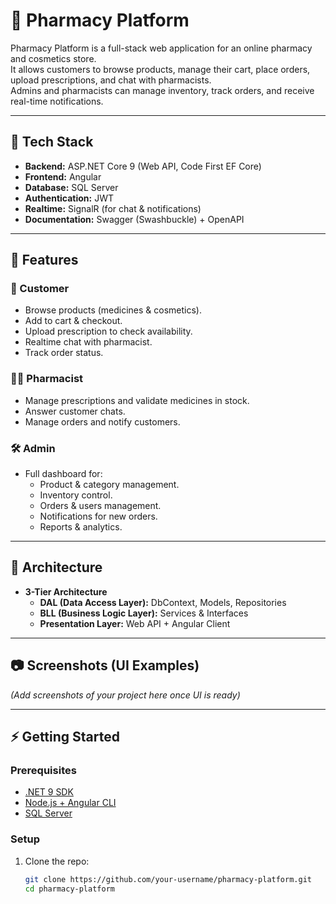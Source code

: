 # 💊 Pharmacy Platform

Pharmacy Platform is a full-stack web application for an online pharmacy and cosmetics store.  
It allows customers to browse products, manage their cart, place orders, upload prescriptions, and chat with pharmacists.  
Admins and pharmacists can manage inventory, track orders, and receive real-time notifications.

---

## 🚀 Tech Stack
- **Backend:** ASP.NET Core 9 (Web API, Code First EF Core)
- **Frontend:** Angular
- **Database:** SQL Server
- **Authentication:** JWT
- **Realtime:** SignalR (for chat & notifications)
- **Documentation:** Swagger (Swashbuckle) + OpenAPI

---

## 🎯 Features

### 🛒 Customer
- Browse products (medicines & cosmetics).
- Add to cart & checkout.
- Upload prescription to check availability.
- Realtime chat with pharmacist.
- Track order status.

### 👨‍⚕️ Pharmacist
- Manage prescriptions and validate medicines in stock.
- Answer customer chats.
- Manage orders and notify customers.

### 🛠 Admin
- Full dashboard for:
  - Product & category management.
  - Inventory control.
  - Orders & users management.
  - Notifications for new orders.
  - Reports & analytics.

---

## 📐 Architecture
- **3-Tier Architecture**
  - **DAL (Data Access Layer):** DbContext, Models, Repositories
  - **BLL (Business Logic Layer):** Services & Interfaces
  - **Presentation Layer:** Web API + Angular Client

---

## 📷 Screenshots (UI Examples)
*(Add screenshots of your project here once UI is ready)*

---

## ⚡ Getting Started

### Prerequisites
- [.NET 9 SDK](https://dotnet.microsoft.com/)
- [Node.js + Angular CLI](https://angular.io/cli)
- [SQL Server](https://www.microsoft.com/sql-server)

### Setup
1. Clone the repo:
   ```bash
   git clone https://github.com/your-username/pharmacy-platform.git
   cd pharmacy-platform
